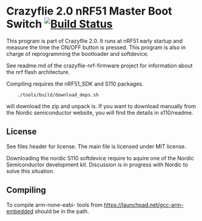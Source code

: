 # Crazyflie 2.0 nRF51 Master Boot Switch [![Build Status](https://travis-ci.org/bitcraze/crazyflie2-nrf-mbs.svg)](https://travis-ci.org/bitcraze/crazyflie2-nrf-mbs)

This program is part of Crazyflie 2.0. It runs at nRF51 early startup and
measure the time the ON/OFF button is pressed. This program is also in
charge of reprogramming the bootloader and softdevice.

See readme.md of the crazyflie-nrf-firmware project for information about
the nrf flash architecture.

Compiling requires the nRF51_SDK and S110 packages.

        ./tools/build/download_deps.sh

will download the zip and unpack is.
If you want to download manually from the Nordic semiconductor website, you
will find the details in s110/readme.

License
-------

See files header for license. The main file is licensed under MIT license.

Downloading the nordic S110 softdevice require to aquire one of the Nordic
Semiconductor development kit. Discussion is in progress with Nordic to solve
this situation.

Compiling
---------

To compile arm-none-eabi- tools from https://launchpad.net/gcc-arm-embedded
should be in the path.
